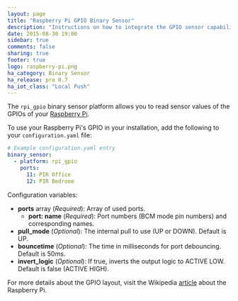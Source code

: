 ```yaml
---
layout: page
title: "Raspberry Pi GPIO Binary Sensor"
description: "Instructions on how to integrate the GPIO sensor capability of a Raspberry Pi into Home Assistant."
date: 2015-08-30 19:00
sidebar: true
comments: false
sharing: true
footer: true
logo: raspberry-pi.png
ha_category: Binary Sensor
ha_release: pre 0.7
ha_iot_class: "Local Push"
---
```


The `rpi_gpio` binary sensor platform allows you to read sensor values of the GPIOs of your [Raspberry Pi](https://www.raspberrypi.org/).

To use your Raspberry Pi's GPIO in your installation, add the following to your `configuration.yaml` file:

```yaml
# Example configuration.yaml entry
binary_sensor:
  - platform: rpi_gpio
    ports:
      11: PIR Office
      12: PIR Bedroom
```

Configuration variables:

- **ports** array (*Required*): Array of used ports.
  - **port: name** (*Required*): Port numbers (BCM mode pin numbers) and corresponding names.
- **pull_mode** (*Optional*): The internal pull to use (UP or DOWN). Default is UP.
- **bouncetime** (*Optional*): The time in milliseconds for port debouncing. Default is 50ms.
- **invert_logic** (*Optional*): If true, inverts the output logic to ACTIVE LOW. Default is false (ACTIVE HIGH).

For more details about the GPIO layout, visit the Wikipedia [article](https://en.wikipedia.org/wiki/Raspberry_Pi#GPIO_connector) about the Raspberry Pi.


